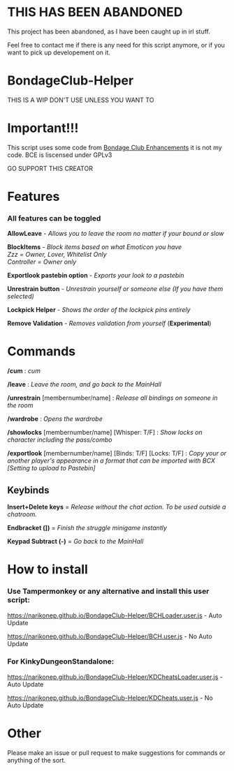 # THIS HAS BEEN ABANDONED

This project has been abandoned, as I have been caught up in irl stuff.

Feel free to contact me if there is any need for this script anymore, or if you want to pick up developement on it.


# BondageClub-Helper

THIS IS A WIP
DON'T USE UNLESS YOU WANT TO

# Important!!!

This script uses some code from [Bondage Club Enhancements](https://gitlab.com/Sidiousious/bce) it is not my code. BCE is liscensed under GPLv3

GO SUPPORT THIS CREATOR

# Features
### All features can be toggled

**AllowLeave** - *Allows you to leave the room no matter if your bound or slow*

**BlockItems** - *Block items based on what Emoticon you have*  
*Zzz = Owner, Lover, Whitelist Only*  
*Controller = Owner only*  

**Exportlook pastebin option** - *Exports your look to a pastebin*

**Unrestrain button** - *Unrestrain yourself or someone else (If you have them selected)*

**Lockpick Helper** - *Shows the order of the lockpick pins entirely*

**Remove Validation** - *Removes validation from yourself*      (**Experimental**)

# Commands

**/cum** : *cum*

**/leave** : *Leave the room, and go back to the MainHall*

**/unrestrain** [membernumber/name] : *Release all bindings on someone in the room*

**/wardrobe** : *Opens the wardrobe*

**/showlocks** [membernumber/name] [Whisper: T/F] : *Show locks on character including the pass/combo*

**/exportlook** [membernumber/name] [Binds: T/F] [Locks: T/F] : *Copy your or another player's appearance in a format that can be imported with BCX [Setting to upload to Pastebin]*

## Keybinds

**Insert+Delete keys** = *Release without the chat action. To be used outside a chatroom.*

**Endbracket (])** = *Finish the struggle minigame instantly*

**Keypad Subtract (-)** = *Go back to the MainHall*

# How to install

### Use Tampermonkey or any alternative and install this user script:

https://narikonep.github.io/BondageClub-Helper/BCHLoader.user.js - Auto Update

https://narikonep.github.io/BondageClub-Helper/BCH.user.js - No Auto Update

### For KinkyDungeonStandalone:

https://narikonep.github.io/BondageClub-Helper/KDCheatsLoader.user.js - Auto Update

https://narikonep.github.io/BondageClub-Helper/KDCheats.user.js - No Auto Update

# Other

Please make an issue or pull request to make suggestions for commands or anything of the sort.
